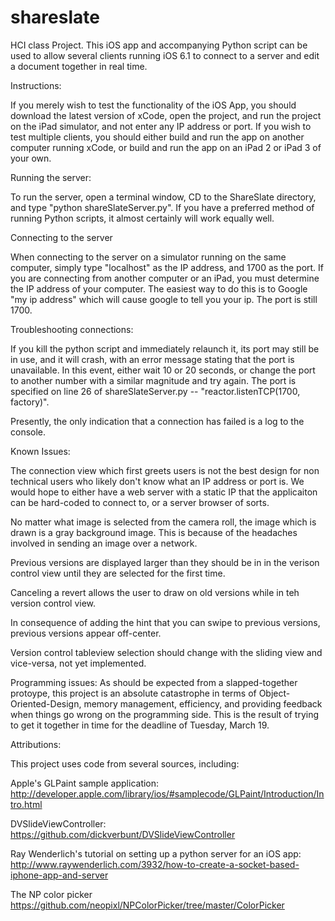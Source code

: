 shareslate
==========

HCI class Project. This iOS app and accompanying Python script can be used to allow several clients running iOS 6.1 to connect to a server and edit a document together in real time. 


Instructions:

If you merely wish to test the functionality of the iOS App, you should download the latest version of xCode, open the project, and run the project on the iPad simulator, and not enter any IP address or port. If you wish to test multiple clients, you should either build and run the app on another computer running xCode, or build and run the app on an iPad 2 or iPad 3 of your own.

Running the server: 

To run the server, open a terminal window, CD to the ShareSlate directory, and type "python shareSlateServer.py". If you have a preferred method of running Python scripts, it almost certainly will work equally well.  

Connecting to the server

When connecting to the server on a simulator running on the same computer, simply type "localhost" as the IP address, and 1700 as the port. If you are connecting from another computer or an iPad, you must determine the IP address of your computer. The easiest way to do this is to Google "my ip address" which will cause google to tell you your ip. The port is still 1700.

Troubleshooting connections:

If you kill the python script and immediately relaunch it, its port may still be in use, and it will crash, with an error message stating that the port is unavailable. In this event, either wait 10 or 20 seconds, or change the port to another number with a similar magnitude and try again. The port is specified on line 26 of shareSlateServer.py -- "reactor.listenTCP(1700, factory)". 

Presently, the only indication that a connection has failed is a log to the console. 

Known Issues:

The connection view which first greets users is not the best design for non technical users who likely don't know what an IP address or port is. We would hope to either have a web server with a static IP that the applicaiton can be hard-coded to connect to, or a server browser of sorts. 


No matter what image is selected from the camera roll, the image which is drawn is a gray background image. This is because of the headaches involved in sending an image over a network. 

Previous versions are displayed larger than they should be in in the verison control view until they are selected for the first time. 

Canceling a revert allows the user to draw on old versions while in teh version control view. 

In consequence of adding the hint that you can swipe to previous versions, previous versions appear off-center. 

Version control tableview selection should change with the sliding view and vice-versa, not yet implemented. 

Programming issues: As should be expected from a slapped-together protoype, this project is an absolute catastrophe in terms of Object-Oriented-Design, memory management, efficiency, and providing feedback when things go wrong on the programming side. This is the result of trying to get it together in time for the deadline of Tuesday, March 19. 

Attributions:

This project uses code from several sources, including:

Apple's GLPaint sample application: http://developer.apple.com/library/ios/#samplecode/GLPaint/Introduction/Intro.html

DVSlideViewController: https://github.com/dickverbunt/DVSlideViewController

Ray Wenderlich's tutorial on setting up a python server for an iOS app: http://www.raywenderlich.com/3932/how-to-create-a-socket-based-iphone-app-and-server


The NP color picker https://github.com/neopixl/NPColorPicker/tree/master/ColorPicker
